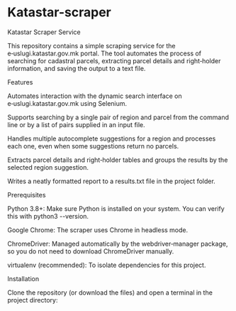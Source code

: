 # Katastar-scraper

Katastar Scraper Service

This repository contains a simple scraping service for the e‑uslugi.katastar.gov.mk portal. The tool automates the process of searching for cadastral parcels, extracting parcel details and right‑holder information, and saving the output to a text file.

Features

Automates interaction with the dynamic search interface on e‑uslugi.katastar.gov.mk using Selenium.

Supports searching by a single pair of region and parcel from the command line or by a list of pairs supplied in an input file.

Handles multiple autocomplete suggestions for a region and processes each one, even when some suggestions return no parcels.

Extracts parcel details and right‑holder tables and groups the results by the selected region suggestion.

Writes a neatly formatted report to a results.txt file in the project folder.

Prerequisites

Python 3.8+: Make sure Python is installed on your system. You can verify this with python3 --version.

Google Chrome: The scraper uses Chrome in headless mode.

ChromeDriver: Managed automatically by the webdriver‑manager package, so you do not need to download ChromeDriver manually.

virtualenv (recommended): To isolate dependencies for this project.

Installation

Clone the repository (or download the files) and open a terminal in the project directory:
